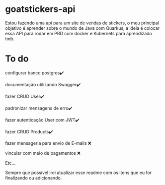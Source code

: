 # goatstickers-api

Estou fazendo uma api para um site de vendas de stickers, o meu principal objetivo é aprender sobre o mundo de Java com Quarkus, a ideia é colocar essa API para rodar em PRD com docker e Kubernets para aprendizado tmb.

# To do

configurar banco postgres✔️

documentação utilizando Swagger✔️

fazer CRUD User✔️

padronizar mensagens de erro✔️

fazer autenticação User com JWT✔️

fazer CRUD Products✔️

fazer mensageria para envio de E-mails ❌

vincular com meio de pagamentos ❌

Etc...

Sempre que possível irei atualizar esse readme com os itens que eu for finalizando ou adicionando.
